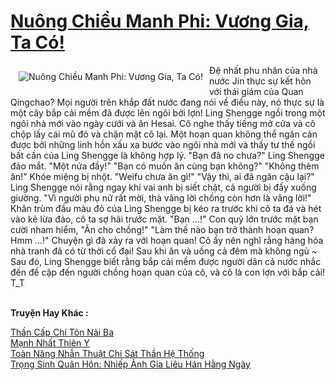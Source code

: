 <a href="https://truyentiki.com/nuong-chieu-manh-phi-vuong-gia-ta-co.30572/" title="Nuông Chiều Manh Phi: Vương Gia, Ta Có!"><h1>Nuông Chiều Manh Phi: Vương Gia, Ta Có!</h1></a><div style="display:table"><img align="right" style="float: left; padding: 10px;" src="https://truyentiki.com/a/img/str/src/30572.jpg" alt="Nuông Chiều Manh Phi: Vương Gia, Ta Có!">Đệ nhất phu nhân của nhà nước Jin thực sự kết hôn với thái giám của Quan Qingchao? Mọi người trên khắp đất nước đang nói về điều này, nó thực sự là một cây bắp cải mềm đã được lên ngôi bởi lợn! Ling Shengge ngồi trong một ngôi nhà mới vào ngày cưới và ăn Hesai. Cô nghe thấy tiếng mở cửa và cô chộp lấy cái mũ đỏ và chặn mặt cô lại. Một hoạn quan không thể ngăn cản được bởi những linh hồn xấu xa bước vào ngôi nhà mới và thấy tư thế ngồi bất cần của Ling Shengge là không hợp lý. "Bạn đã no chưa?" Ling Shengge đảo mắt. "Một nửa đầy!" "Bạn có muốn ăn cùng bạn không?" "Không thèm ăn!" Khóe miệng bị nhột. "Weifu chưa ăn gì!" "Vậy thì, ai đã ngăn cậu lại?" Ling Shengge nói rằng ngay khi vai anh bị siết chặt, cả người bị đẩy xuống giường. "Vì người phụ nữ rất mời, thà vâng lời chồng còn hơn là vâng lời!" Khăn trùm đầu màu đỏ của Ling Shengge bị kéo ra trước khi cô ta đá và hét vào kẻ lừa đảo, cô ta sợ hãi trước mặt. "Bạn ...!" Con quỷ lớn trước mặt bạn cười nham hiểm, "Ăn cho chồng!" "Làm thế nào bạn trở thành hoạn quan? Hmm ...!" Chuyện gì đã xảy ra với hoạn quan! Cô ấy nên nghĩ rằng hàng hóa nhà tranh đã có từ thời cổ đại! Sau khi ăn và uống cả đêm mà không ngủ ~ Sau đó, Ling Shengge biết rằng bắp cải mềm được người dân cả nước nhắc đến đề cập đến người chồng hoạn quan của cô, và cô là con lợn với bắp cải! T_T</div><p><br><b>Truyện Hay Khác :</b></p><a href="https://truyentiki.com/than-cap-chi-ton-nai-ba.30571/" alt="Thần Cấp Chí Tôn Nãi Ba">Thần Cấp Chí Tôn Nãi Ba</a><br/><a href="https://github.com/nownovels/top500/tree/master/truyenhay/33891/" alt="Mạnh Nhất Thiên Y">Mạnh Nhất Thiên Y</a><br/><a href="https://www.scoop.it/topic/nownovels/p/4118767009/2020/05/31/truyen-toan-nang-nhan-thuat-chi-sat-than-he-thong" alt="Toàn Năng Nhẫn Thuật Chi Sát Thần Hệ Thống">Toàn Năng Nhẫn Thuật Chi Sát Thần Hệ Thống</a><br/><a href="https://medium.com/@hoangminhquan16819844/tr%E1%BB%8Dng-sinh-qu%C3%A2n-h%C3%B4n-nhi%E1%BA%BFp-%E1%BA%A3nh-gia-li%C3%AAu-h%C3%A1n-h%E1%BA%B1ng-ng%C3%A0y-4f3a83274487" alt="Trọng Sinh Quân Hôn: Nhiếp Ảnh Gia Liêu Hán Hằng Ngày">Trọng Sinh Quân Hôn: Nhiếp Ảnh Gia Liêu Hán Hằng Ngày</a><br/>